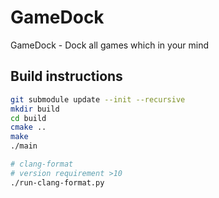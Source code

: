 # GameDock

GameDock - Dock all games which in your mind

## Build instructions

```bash
git submodule update --init --recursive
mkdir build
cd build
cmake ..
make
./main
```

```bash
# clang-format
# version requirement >10
./run-clang-format.py
```

